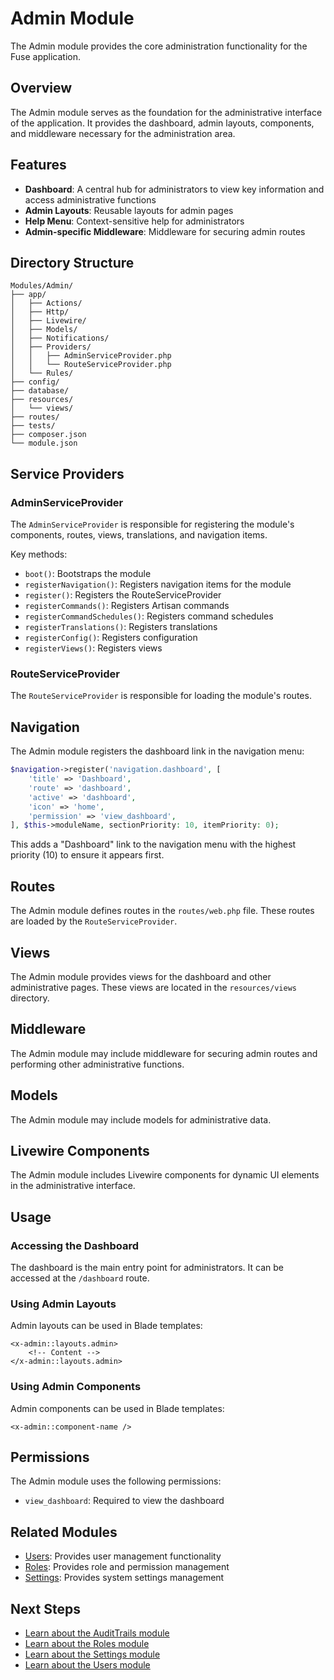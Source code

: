 # Admin Module

The Admin module provides the core administration functionality for the Fuse application.

## Overview

The Admin module serves as the foundation for the administrative interface of the application. It provides the dashboard, admin layouts, components, and middleware necessary for the administration area.

## Features

- **Dashboard**: A central hub for administrators to view key information and access administrative functions
- **Admin Layouts**: Reusable layouts for admin pages
- **Help Menu**: Context-sensitive help for administrators
- **Admin-specific Middleware**: Middleware for securing admin routes

## Directory Structure

```
Modules/Admin/
├── app/
│   ├── Actions/
│   ├── Http/
│   ├── Livewire/
│   ├── Models/
│   ├── Notifications/
│   ├── Providers/
│   │   ├── AdminServiceProvider.php
│   │   └── RouteServiceProvider.php
│   └── Rules/
├── config/
├── database/
├── resources/
│   └── views/
├── routes/
├── tests/
├── composer.json
└── module.json
```

## Service Providers

### AdminServiceProvider

The `AdminServiceProvider` is responsible for registering the module's components, routes, views, translations, and navigation items.

Key methods:

- `boot()`: Bootstraps the module
- `registerNavigation()`: Registers navigation items for the module
- `register()`: Registers the RouteServiceProvider
- `registerCommands()`: Registers Artisan commands
- `registerCommandSchedules()`: Registers command schedules
- `registerTranslations()`: Registers translations
- `registerConfig()`: Registers configuration
- `registerViews()`: Registers views

### RouteServiceProvider

The `RouteServiceProvider` is responsible for loading the module's routes.

## Navigation

The Admin module registers the dashboard link in the navigation menu:

```php
$navigation->register('navigation.dashboard', [
    'title' => 'Dashboard',
    'route' => 'dashboard',
    'active' => 'dashboard',
    'icon' => 'home',
    'permission' => 'view_dashboard',
], $this->moduleName, sectionPriority: 10, itemPriority: 0);
```

This adds a "Dashboard" link to the navigation menu with the highest priority (10) to ensure it appears first.

## Routes

The Admin module defines routes in the `routes/web.php` file. These routes are loaded by the `RouteServiceProvider`.

## Views

The Admin module provides views for the dashboard and other administrative pages. These views are located in the `resources/views` directory.

## Middleware

The Admin module may include middleware for securing admin routes and performing other administrative functions.

## Models

The Admin module may include models for administrative data.

## Livewire Components

The Admin module includes Livewire components for dynamic UI elements in the administrative interface.

## Usage

### Accessing the Dashboard

The dashboard is the main entry point for administrators. It can be accessed at the `/dashboard` route.

### Using Admin Layouts

Admin layouts can be used in Blade templates:

```blade
<x-admin::layouts.admin>
    <!-- Content -->
</x-admin::layouts.admin>
```

### Using Admin Components

Admin components can be used in Blade templates:

```blade
<x-admin::component-name />
```

## Permissions

The Admin module uses the following permissions:

- `view_dashboard`: Required to view the dashboard

## Related Modules

- [Users](users.md): Provides user management functionality
- [Roles](roles.md): Provides role and permission management
- [Settings](settings.md): Provides system settings management

## Next Steps

- [Learn about the AuditTrails module](audit-trails.md)
- [Learn about the Roles module](roles.md)
- [Learn about the Settings module](settings.md)
- [Learn about the Users module](users.md)
